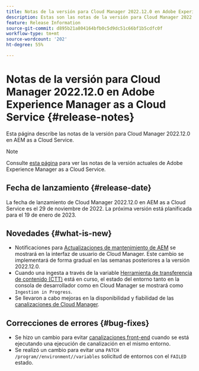 ```yaml
---
title: Notas de la versión para Cloud Manager 2022.12.0 en Adobe Experience Manager as a Cloud Service
description: Estas son las notas de la versión para Cloud Manager 2022.12.0 en AEM as a Cloud Service.
feature: Release Information
source-git-commit: d895b21a804164bfb0c5d9dc51c66bf1b5cdfc0f
workflow-type: tm+mt
source-wordcount: '202'
ht-degree: 55%

---
```



# Notas de la versión para Cloud Manager 2022.12.0 en Adobe Experience Manager as a Cloud Service {#release-notes}

Esta página describe las notas de la versión para Cloud Manager 2022.12.0 en AEM as a Cloud Service.

>[!NOTE]
>
>Consulte [esta página](/help/release-notes/release-notes-cloud/release-notes-current.md) para ver las notas de la versión actuales de Adobe Experience Manager as a Cloud Service.

## Fecha de lanzamiento {#release-date}

La fecha de lanzamiento de Cloud Manager 2022.12.0 en AEM as a Cloud Service es el 29 de noviembre de 2022. La próxima versión está planificada para el 19 de enero de 2023.

## Novedades {#what-is-new}

* Notificaciones para [Actualizaciones de mantenimiento de AEM](/help/overview/what-is-new-and-different.md#aem-updates) se mostrará en la interfaz de usuario de Cloud Manager. Este cambio se implementará de forma gradual en las semanas posteriores a la versión 2022.12.0.
* Cuando una ingesta a través de la variable [Herramienta de transferencia de contenido (CTT)](/help/journey-migration/content-transfer-tool/using-content-transfer-tool/overview-content-transfer-tool.md) está en curso, el estado del entorno tanto en la consola de desarrollador como en Cloud Manager se mostrará como `Ingestion in Progress`.
* Se llevaron a cabo mejoras en la disponibilidad y fiabilidad de las [canalizaciones de Cloud Manager](/help/implementing/cloud-manager/configuring-pipelines/introduction-ci-cd-pipelines.md).

## Correcciones de errores {#bug-fixes}

* Se hizo un cambio para evitar [canalizaciones front-end](/help/implementing/cloud-manager/configuring-pipelines/introduction-ci-cd-pipelines.md#front-end) cuando se está ejecutando una ejecución de canalización en el mismo entorno.
* Se realizó un cambio para evitar una `PATCH /program//environment//variables` solicitud de entornos con el `FAILED` estado.
